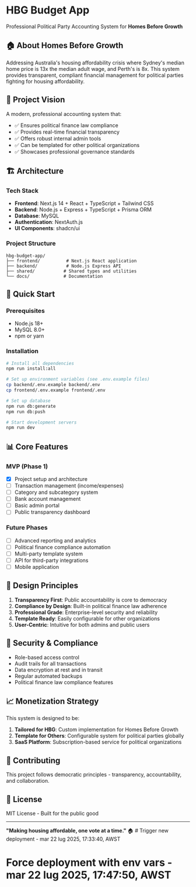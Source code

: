 # HBG Budget App

Professional Political Party Accounting System for **Homes Before Growth**

## 🏠 About Homes Before Growth

Addressing Australia's housing affordability crisis where Sydney's median home price is 13x the median adult wage, and Perth's is 8x. This system provides transparent, compliant financial management for political parties fighting for housing affordability.

## 🎯 Project Vision

A modern, professional accounting system that:
- ✅ Ensures political finance law compliance
- ✅ Provides real-time financial transparency
- ✅ Offers robust internal admin tools
- ✅ Can be templated for other political organizations
- ✅ Showcases professional governance standards

## 🏗️ Architecture

### Tech Stack
- **Frontend**: Next.js 14 + React + TypeScript + Tailwind CSS
- **Backend**: Node.js + Express + TypeScript + Prisma ORM
- **Database**: MySQL
- **Authentication**: NextAuth.js
- **UI Components**: shadcn/ui

### Project Structure
```
hbg-budget-app/
├── frontend/          # Next.js React application
├── backend/           # Node.js Express API
├── shared/           # Shared types and utilities
└── docs/             # Documentation
```

## 🚀 Quick Start

### Prerequisites
- Node.js 18+ 
- MySQL 8.0+
- npm or yarn

### Installation
```bash
# Install all dependencies
npm run install:all

# Set up environment variables (see .env.example files)
cp backend/.env.example backend/.env
cp frontend/.env.example frontend/.env

# Set up database
npm run db:generate
npm run db:push

# Start development servers
npm run dev
```

## 📊 Core Features

### MVP (Phase 1)
- [x] Project setup and architecture
- [ ] Transaction management (income/expenses)
- [ ] Category and subcategory system
- [ ] Bank account management
- [ ] Basic admin portal
- [ ] Public transparency dashboard

### Future Phases
- [ ] Advanced reporting and analytics
- [ ] Political finance compliance automation
- [ ] Multi-party template system
- [ ] API for third-party integrations
- [ ] Mobile application

## 🎨 Design Principles

1. **Transparency First**: Public accountability is core to democracy
2. **Compliance by Design**: Built-in political finance law adherence
3. **Professional Grade**: Enterprise-level security and reliability
4. **Template Ready**: Easily configurable for other organizations
5. **User-Centric**: Intuitive for both admins and public users

## 🔐 Security & Compliance

- Role-based access control
- Audit trails for all transactions
- Data encryption at rest and in transit
- Regular automated backups
- Political finance law compliance features

## 📈 Monetization Strategy

This system is designed to be:
1. **Tailored for HBG**: Custom implementation for Homes Before Growth
2. **Template for Others**: Configurable system for political parties globally
3. **SaaS Platform**: Subscription-based service for political organizations

## 🤝 Contributing

This project follows democratic principles - transparency, accountability, and collaboration.

## 📄 License

MIT License - Built for the public good

---

**"Making housing affordable, one vote at a time."** 🏠 # Trigger new deployment - mar 22 lug 2025, 17:33:40, AWST
# Force deployment with env vars - mar 22 lug 2025, 17:47:50, AWST
